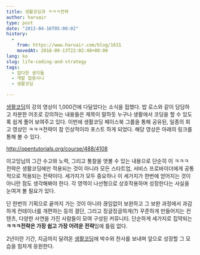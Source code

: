 ```yaml
---
title: 생활코딩과 ㅋㅋㅋ전략
author: haruair
type: post
date: "2013-04-16T05:00:02"
history:
  - 
    from: https://www.haruair.com/blog/1631
    movedAt: 2018-09-13T22:02:40+00:00
lang: ko
slug: life-coding-and-strategy
tags:
  - 잡다한 생각들
  - 개발 잡동사니
  - 생활코딩

---
```


<a href="http://opentutorials.org" target="_blank">생활코딩</a>의 강의 영상이 1,000건에 다달았다는 소식을 접했다. 밥 로스와 같이 담담하고 차분한 어조로 강의하는 내용들은 제목이 말하듯 누구나 생활에서 코딩을 할 수 있도록 쉽게 풀어 보여주고 있다. 이번에 생활코딩 페이스북 그룹을 통해 공유된, 일종의 회고 영상인 ㅋㅋㅋ전략이 참 인상적이라 포스트 하게 되었다. 해당 영상은 아래의 링크를 통해 볼 수 있다.

<a href="http://opentutorials.org/course/488/4108" target="_blank">http://opentutorials.org/course/488/4108</a>

이고잉님의 그간 수고와 노력, 그리고 통찰을 엿볼 수 있는 내용으로 단순히 이 ㅋㅋㅋ 전략은 생활코딩에만 적용되는 것이 아니라 모든 스타트업, 서비스 프로바이더에게 공통적으로 적용되는 전략이다. 세가지가 모두 중요하나 이 세가지가 한번에 얻어지는 것이 아니란 점도 생각해봐야 한다. 각 영역이 나선형으로 상호작용하며 성장한다는 사실을 눈여겨 볼 필요가 있다.

단 한번의 기획으로 끝까지 가는 것이 아니라 끊임없이 보완하고 그 보완 과정에서 과감하게 컨테이너를 개편하는 등의 결단, 그리고 징글징글하게(?) 꾸준하게 만들어지는 컨텐츠, 다양한 사연을 가진 사람들이 모여 구성된 커뮤니티. 단순하게 세가지로 집약되는 **ㅋㅋㅋ전략은 가장 쉽고 가장 어려운 전략**임에 틀림 없다.

2년이란 기간, 지금까지 달려온 <a href="http://opentutorials.org" target="_blank">생활코딩</a>에 박수와 찬사를 보내며 앞으로 성장할 그 모습을 힘차게 응원한다.